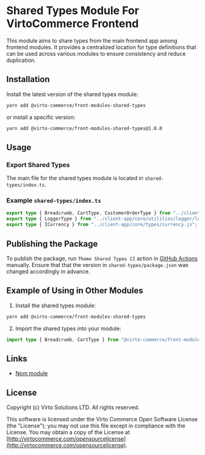 # Shared Types Module For VirtoCommerce Frontend

This module aims to share types from the main frontend app among frontend modules. It provides a centralized location for type definitions that can be used across various modules to ensure consistency and reduce duplication.

## Installation

Install the latest version of the shared types module:

```bash
yarn add @virto-commerce/front-modules-shared-types
```

or install a specific version:

```bash
yarn add @virto-commerce/front-modules-shared-types@1.0.0
```

## Usage

### Export Shared Types

The main file for the shared types module is located in `shared-types/index.ts`.

### Example `shared-types/index.ts`

```ts
export type { Breadcrumb, CartType, CustomerOrderType } from "../client-app/core/api/graphql/types.js";
export type { LoggerType } from "../client-app/core/utilities/logger/logger.type.js";
export type { ICurrency } from "../client-app/core/types/currency.js";
```

## Publishing the Package

To publish the package, run `Theme Shared Types CI` action in [GitHub Actions](https://github.com/VirtoCommerce/vc-theme-b2b-vue/actions) manually. Ensure that that the version in `shared-types/package.json` was changed accordingly in advance.

## Example of Using in Other Modules

1. Install the shared types module:

```bash
yarn add @virto-commerce/front-modules-shared-types
```

2. Import the shared types into your module:

```ts
import type { Breadcrumb, CartType } from "@virto-commerce/front-modules-shared-types";
```

## Links

- [Npm module](https://www.npmjs.com/package/@virto-commerce/front-modules-shared-types)

## License

Copyright (c) Virto Solutions LTD. All rights reserved.

This software is licensed under the Virto Commerce Open Software License (the "License"); you may not use this file except in compliance with the License. You may obtain a copy of the License at [http://virtocommerce.com/opensourcelicense](http://virtocommerce.com/opensourcelicense).
